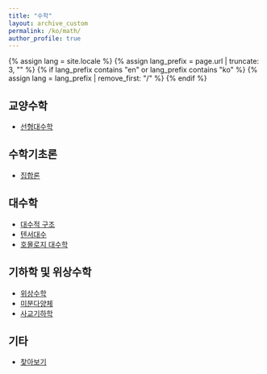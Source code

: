 ```yaml
---
title: "수학"
layout: archive_custom
permalink: /ko/math/
author_profile: true
---
```

{% assign lang = site.locale %}
{% assign lang_prefix = page.url | truncate: 3, "" %}
{% if lang_prefix contains "en" or lang_prefix contains "ko" %}
  {% assign lang = lang_prefix | remove_first: "/" %}
{% endif %}

## 교양수학

- [선형대수학](/ko/linear_algebra/)

## 수학기초론

- [집합론](/ko/set_theory/)

## 대수학

- [대수적 구조](/ko/algebraic_structures/)
- [텐서대수](/ko/tensor_algebra/)
- [호몰로지 대수학](/ko/homological_algebra/)

## 기하학 및 위상수학

- [위상수학](/ko/topology/)
- [미분다양체](/ko/manifold/)
- [사교기하학](/ko/symplectic_geometry/)

## 기타

- [찾아보기](/ko/misc/index)